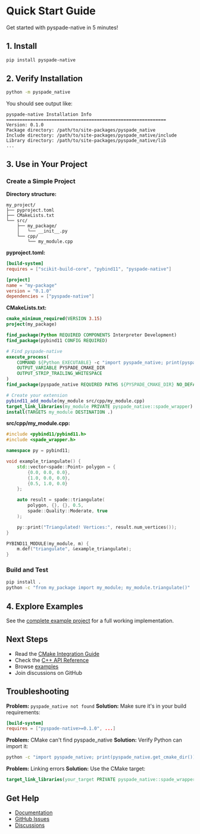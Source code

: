 # Quick Start Guide

Get started with pyspade-native in 5 minutes!

## 1. Install

```bash
pip install pyspade-native
```

## 2. Verify Installation

```bash
python -m pyspade_native
```

You should see output like:
```
pyspade-native Installation Info
============================================================
Version: 0.1.0
Package directory: /path/to/site-packages/pyspade_native
Include directory: /path/to/site-packages/pyspade_native/include
Library directory: /path/to/site-packages/pyspade_native/lib
...
```

## 3. Use in Your Project

### Create a Simple Project

**Directory structure:**
```
my_project/
├── pyproject.toml
├── CMakeLists.txt
└── src/
    ├── my_package/
    │   └── __init__.py
    └── cpp/
        └── my_module.cpp
```

**pyproject.toml:**
```toml
[build-system]
requires = ["scikit-build-core", "pybind11", "pyspade-native"]

[project]
name = "my-package"
version = "0.1.0"
dependencies = ["pyspade-native"]
```

**CMakeLists.txt:**
```cmake
cmake_minimum_required(VERSION 3.15)
project(my_package)

find_package(Python REQUIRED COMPONENTS Interpreter Development)
find_package(pybind11 CONFIG REQUIRED)

# Find pyspade-native
execute_process(
    COMMAND ${Python_EXECUTABLE} -c "import pyspade_native; print(pyspade_native.get_cmake_dir())"
    OUTPUT_VARIABLE PYSPADE_CMAKE_DIR
    OUTPUT_STRIP_TRAILING_WHITESPACE
)
find_package(pyspade_native REQUIRED PATHS ${PYSPADE_CMAKE_DIR} NO_DEFAULT_PATH)

# Create your extension
pybind11_add_module(my_module src/cpp/my_module.cpp)
target_link_libraries(my_module PRIVATE pyspade_native::spade_wrapper)
install(TARGETS my_module DESTINATION .)
```

**src/cpp/my_module.cpp:**
```cpp
#include <pybind11/pybind11.h>
#include <spade_wrapper.h>

namespace py = pybind11;

void example_triangulate() {
    std::vector<spade::Point> polygon = {
        {0.0, 0.0, 0.0},
        {1.0, 0.0, 0.0},
        {0.5, 1.0, 0.0}
    };

    auto result = spade::triangulate(
        polygon, {}, {}, 0.5,
        spade::Quality::Moderate, true
    );

    py::print("Triangulated! Vertices:", result.num_vertices());
}

PYBIND11_MODULE(my_module, m) {
    m.def("triangulate", &example_triangulate);
}
```

### Build and Test

```bash
pip install .
python -c "from my_package import my_module; my_module.triangulate()"
```

## 4. Explore Examples

See the [complete example project](examples/complete-project/README.md) for a full working implementation.

## Next Steps

- Read the [CMake Integration Guide](docs/cmake.md)
- Check the [C++ API Reference](docs/api.md)
- Browse [examples](examples/)
- Join discussions on GitHub

## Troubleshooting

**Problem:** `pyspade_native not found`
**Solution:** Make sure it's in your build requirements:
```toml
[build-system]
requires = ["pyspade-native>=0.1.0", ...]
```

**Problem:** CMake can't find pyspade_native
**Solution:** Verify Python can import it:
```bash
python -c "import pyspade_native; print(pyspade_native.get_cmake_dir())"
```

**Problem:** Linking errors
**Solution:** Use the CMake target:
```cmake
target_link_libraries(your_target PRIVATE pyspade_native::spade_wrapper)
```

## Get Help

- [Documentation](https://dtcc-platform.github.io/pyspade-native/)
- [GitHub Issues](https://github.com/dtcc-platform/pyspade-native/issues)
- [Discussions](https://github.com/dtcc-platform/pyspade-native/discussions)